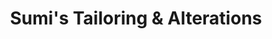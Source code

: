 ---
title: "Sumi's Tailoring & Alterations"
url: /los-gatos/sumis-tailoring-und-alterations/
shop: Schneiderei
---